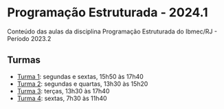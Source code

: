 # Programação Estruturada - 2024.1

Conteúdo das aulas da disciplina Programação Estruturada do Ibmec/RJ - Período 2023.2

## Turmas

* [Turma 1](/turma_1/readme.md): segundas e sextas, 15h50 às 17h40
* [Turma 2](/turma_2/readme.md): segundas e quartas, 13h30 às 15h20
* [Turma 3](/turma_3/readme.md): terças, 13h30 às 17h40
* [Turma 4](/turma_4/readme.md): sextas, 7h30 às 11h40
